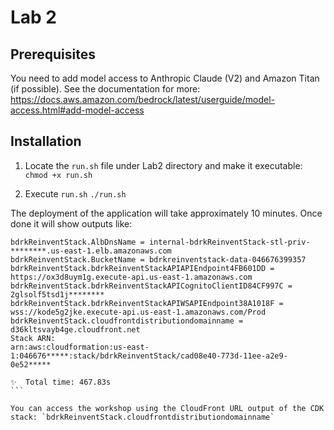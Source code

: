 # Lab 2

## Prerequisites
You  need to add model access to Anthropic Claude (V2) and Amazon Titan (if possible). See the documentation for more: https://docs.aws.amazon.com/bedrock/latest/userguide/model-access.html#add-model-access

## Installation

1. Locate the `run.sh` file under Lab2 directory and make it executable:
`chmod +x run.sh`

2. Execute `run.sh`
`./run.sh`

The deployment of the application will take approximately 10 minutes. Once done it will show outputs like:

````
bdrkReinventStack.AlbDnsName = internal-bdrkReinventStack-stl-priv-********.us-east-1.elb.amazonaws.com
bdrkReinventStack.BucketName = bdrkreinventstack-data-046676399357
bdrkReinventStack.bdrkReinventStackAPIAPIEndpoint4FB601DD = https://ox3d8uym1g.execute-api.us-east-1.amazonaws.com
bdrkReinventStack.bdrkReinventStackAPICognitoClientID84CF997C = 2glsolf5tsd1j********
bdrkReinventStack.bdrkReinventStackAPIWSAPIEndpoint38A1018F = wss://kode5g2jke.execute-api.us-east-1.amazonaws.com/Prod
bdrkReinventStack.cloudfrontdistributiondomainname = d36kltsvayb4ge.cloudfront.net
Stack ARN:
arn:aws:cloudformation:us-east-1:046676*****:stack/bdrkReinventStack/cad08e40-773d-11ee-a2e9-0e52*****

✨  Total time: 467.83s
```

You can access the workshop using the CloudFront URL output of the CDK stack: `bdrkReinventStack.cloudfrontdistributiondomainname`


